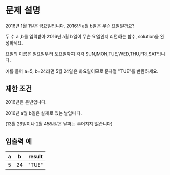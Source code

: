 # 문제 설명

2016년 1월 1일은 금요일입니다. 2016년 a월 b일은 무슨 요일일까요?

두 수 a ,b를 입력받아 2016년 a월 b일이 무슨 요일인지 리턴하는 함수, solution을 완성하세요.

요일의 이름은 일요일부터 토요일까지 각각 SUN,MON,TUE,WED,THU,FRI,SAT입니다.

예를 들어 a=5, b=24라면 5월 24일은 화요일이므로 문자열 "TUE"를 반환하세요.

## 제한 조건

2016년은 윤년입니다.

2016년 a월 b일은 실제로 있는 날입니다.

(13월 26일이나 2월 45일같은 날짜는 주어지지 않습니다)

## 입출력 예

| a   | b   | result |
|-----|-----|--------|
| 5   | 24  | "TUE"  |
